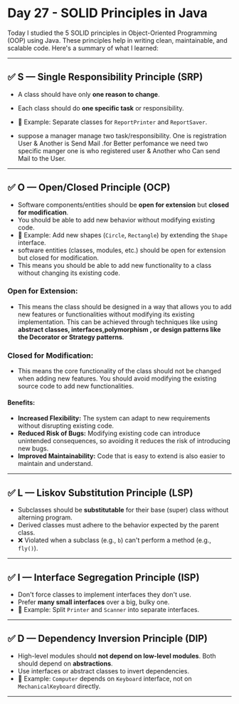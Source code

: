 # Day 27 - SOLID Principles in Java

Today I studied the 5 SOLID principles in Object-Oriented Programming (OOP) using Java. These principles help in writing clean, maintainable, and scalable code. Here's a summary of what I learned:

---

## ✅ S — Single Responsibility Principle (SRP)
- A class should have only **one reason to change**.
- Each class should do **one specific task** or responsibility.
- 📌 Example: Separate classes for `ReportPrinter` and `ReportSaver`.

- suppose a manager manage two task/responsibility. One is registration User & Another is Send Mail .for Better perfomance we need two specific manger one is who registered user & Another who Can send Mail to the User.

---

## ✅ O — Open/Closed Principle (OCP)
- Software components/entities   should be **open for extension** but **closed for modification**.
- You should be able to add new behavior without modifying existing code.
- 📌 Example: Add new shapes (`Circle`, `Rectangle`) by extending the `Shape` interface.
- software entities (classes, modules, etc.) should be open for extension but closed for  modification.
-  This means you should be able to add new functionality to a class without changing its existing code. 
 
### Open for Extension:
- This means the class should be designed in a way that allows you to add new features or functionalities without modifying its existing implementation. This can be achieved through techniques like using **abstract classes, interfaces,polymorphism , or design patterns like the Decorator or Strategy patterns**. 


### Closed for Modification:
- This means the core functionality of the class should not be changed when adding new features. You should avoid modifying the existing source code to add new functionalities. 


#### Benefits:
- **Increased Flexibility:** The system can adapt to new requirements without disrupting existing code. 
- **Reduced Risk of Bugs:** Modifying existing code can introduce unintended consequences, so avoiding it reduces the risk of introducing new bugs. 
- **Improved Maintainability:** Code that is easy to extend is also easier to maintain and understand. 

---

## ✅ L — Liskov Substitution Principle (LSP)
- Subclasses should be **substitutable** for their base (super) class without alterning program.
- Derived classes must adhere to the behavior expected by the parent class.
- ❌ Violated when a subclass (e.g., `b`) can't perform a method (e.g., `fly()`).

---

## ✅ I — Interface Segregation Principle (ISP)
- Don't force classes to implement interfaces they don't use.
- Prefer **many small interfaces** over a big, bulky one.
- 📌 Example: Split `Printer` and `Scanner` into separate interfaces.

---

## ✅ D — Dependency Inversion Principle (DIP)
- High-level modules should **not depend on low-level modules**. Both should depend on **abstractions**.
- Use interfaces or abstract classes to invert dependencies.
- 📌 Example: `Computer` depends on `Keyboard` interface, not on `MechanicalKeyboard` directly.

---


